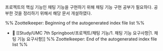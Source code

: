 
프로젝트의 핵심 기능인 채팅 기능을 구현하기 위해 채팅 기능 구현 공부가 필요하다. 공부한 것을 정리하기 위해서 해당 문서 개설하였다.


%% Zoottelkeeper: Beginning of the autogenerated index file list  %%
- 📄 [[Study/UMC 7th Springboot/프로젝트/채팅 기능/1. 채팅 기능 요구사항|1. 채팅 기능 요구사항]]
%% Zoottelkeeper: End of the autogenerated index file list  %%
